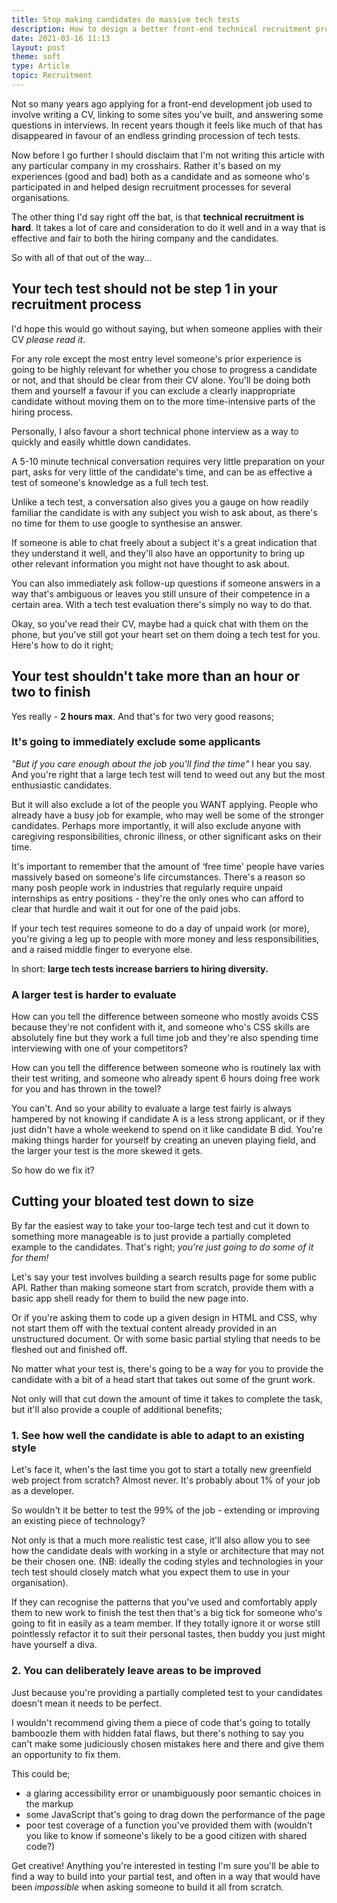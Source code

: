 ```yaml
---
title: Stop making candidates do massive tech tests
description: How to design a better front-end technical recruitment process
date: 2021-03-16 11:13
layout: post
theme: soft
type: Article
topic: Recruitment
---
```


<div class="gutters" markdown="1">
Not so many years ago applying for a front-end development job used to involve writing a CV, linking to some sites you've built, and answering some questions in interviews.  In recent years though it feels like much of that has disappeared in favour of an endless grinding procession of tech tests.

Now before I go further I should disclaim that I'm not writing this article with any particular company in my crosshairs.  Rather it's based on my experiences (good and bad) both as a candidate and as someone who's participated in and helped design recruitment processes for several organisations.

The other thing I'd say right off the bat, is that **technical recruitment is hard**.  It takes a lot of care and consideration to do it well and in a way that is effective and fair to both the hiring company and the candidates.

So with all of that out of the way...

## Your tech test should not be step 1 in your recruitment process

I'd hope this would go without saying, but when someone applies with their CV _please read it_.

For any role except the most entry level someone's prior experience is going to be highly relevant for whether you chose to progress a candidate or not, and that should be clear from their CV alone.  You'll be doing both them and yourself a favour if you can exclude a clearly inappropriate candidate without moving them on to the more time-intensive parts of the hiring process.

Personally, I also favour a short technical phone interview as a way to quickly and easily whittle down candidates.  
</div>

<aside>
<div class="gutters" markdown="1">
<p class="emphasise">A 5-10 minute technical conversation requires very little preparation on your part, asks for very little of the candidate's time, and can be as effective a test of someone's knowledge as a full tech test.</p>

Unlike a tech test, a conversation also gives you a gauge on how readily familiar the candidate is with any subject you wish to ask about, as there's no time for them to use google to synthesise an answer.  

If someone is able to chat freely about a subject it's a great indication that they understand it well, and they'll also have an opportunity to bring up other relevant information you might not have thought to ask about.  

You can also immediately ask follow-up questions if someone answers in a way that's ambiguous or leaves you still unsure of their competence in a certain area.  With a tech test evaluation there's simply no way to do that.
</div>
</aside>

<div class="gutters" markdown="1">
Okay, so you've read their CV, maybe had a quick chat with them on the phone, but you've still got your heart set on them doing a tech test for you.  Here's how to do it right;

## Your test shouldn't take more than an hour or two to finish

Yes really - **2 hours max**.  And that's for two very good reasons;

### It's going to immediately exclude some applicants

_"But if you care enough about the job you'll find the time"_ I hear you say.  And you're right that a large tech test will tend to weed out any but the most enthusiastic candidates.

But it will also exclude a lot of the people you WANT applying.  People who already have a busy job for example, who may well be some of the stronger candidates.  Perhaps more importantly, it will also exclude anyone with caregiving responsibilities, chronic illness, or other significant asks on their time.

It's important to remember that the amount of ‘free time' people have varies massively based on someone's life circumstances.  There's a reason so many posh people work in industries that regularly require unpaid internships as entry positions - they're the only ones who can afford to clear that hurdle and wait it out for one of the paid jobs.

If your tech test requires someone to do a day of unpaid work (or more), you're giving a leg up to people with more money and less responsibilities, and a raised middle finger to everyone else.

In short: **large tech tests increase barriers to hiring diversity.**

### A larger test is harder to evaluate

How can you tell the difference between someone who mostly avoids CSS because they're not confident with it, and someone who's CSS skills are absolutely fine but they work a full time job and they're also spending time interviewing with one of your competitors?

How can you tell the difference between someone who is routinely lax with their test writing, and someone who already spent 6 hours doing free work for you and has thrown in the towel?

You can't.  And so your ability to evaluate a large test fairly is always hampered by not knowing if candidate A is a less strong applicant, or if they just didn't have a whole weekend to spend on it like candidate B did.  You're making things harder for yourself by creating an uneven playing field, and the larger your test is the more skewed it gets.

So how do we fix it?

## Cutting your bloated test down to size

By far the easiest way to take your too-large tech test and cut it down to something more manageable is to just provide a partially completed example to the candidates.  That's right; _you're just going to do some of it for them!_

Let's say your test involves building a search results page for some public API.  Rather than making someone start from scratch, provide them with a basic app shell ready for them to build the new page into.

Or if you're asking them to code up a given design in HTML and CSS, why not start them off with the textual content already provided in an unstructured document.  Or with some basic partial styling that needs to be fleshed out and finished off.

No matter what your test is, there's going to be a way for you to provide the candidate with a bit of a head start that takes out some of the grunt work.

Not only will that cut down the amount of time it takes to complete the task, but it'll also provide a couple of additional benefits;

### 1. See how well the candidate is able to adapt to an existing style

Let's face it, when's the last time you got to start a totally new greenfield web project from scratch?  Almost never.  It's probably about 1% of your job as a developer.

So wouldn't it be better to test the 99% of the job - extending or improving an existing piece of technology? 

Not only is that a much more realistic test case, it'll also allow you to see how the candidate deals with working in a style or architecture that may not be their chosen one.  (NB: ideally the coding styles and technologies in your tech test should closely match what you expect them to use in your organisation).

If they can recognise the patterns that you've used and comfortably apply them to new work to finish the test then that's a big tick for someone who's going to fit in easily as a team member.  If they totally ignore it or worse still pointlessly refactor it to suit their personal tastes, then buddy you just might have yourself a diva.

### 2. You can deliberately leave areas to be improved

Just because you're providing a partially completed test to your candidates doesn't mean it needs to be perfect.

I wouldn't recommend giving them a piece of code that's going to totally bamboozle them with hidden fatal flaws, but there's nothing to say you can't make some judiciously chosen mistakes here and there and give them an opportunity to fix them.

This could be;
- a glaring accessibility error or unambiguously poor semantic choices in the markup
- some JavaScript that's going to drag down the performance of the page
- poor test coverage of a function you've provided them with (wouldn't you like to know if someone's likely to be a good citizen with shared code?)

Get creative!  Anything you're interested in testing I'm sure you'll be able to find a way to build into your partial test, and often in a way that would have been _impossible_ when asking someone to build it all from scratch.

</div>
